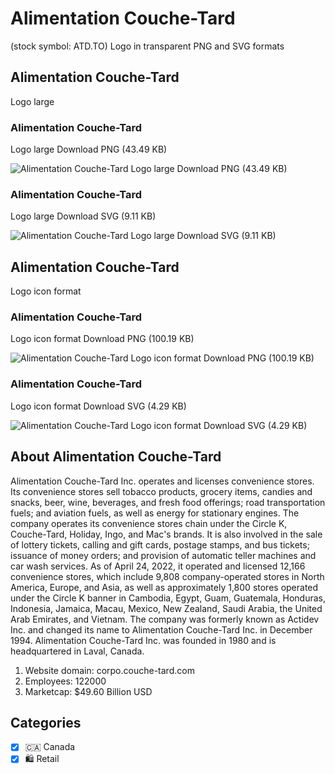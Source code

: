 # Alimentation Couche-Tard
 (stock symbol: ATD.TO) Logo in transparent PNG and SVG formats

## Alimentation Couche-Tard
 Logo large

### Alimentation Couche-Tard
 Logo large Download PNG (43.49 KB)

![Alimentation Couche-Tard
 Logo large Download PNG (43.49 KB)](/img/orig/ATD.TO_BIG-0634b6ba.png)

### Alimentation Couche-Tard
 Logo large Download SVG (9.11 KB)

![Alimentation Couche-Tard
 Logo large Download SVG (9.11 KB)](/img/orig/ATD.TO_BIG-2adf02a3.svg)

## Alimentation Couche-Tard
 Logo icon format

### Alimentation Couche-Tard
 Logo icon format Download PNG (100.19 KB)

![Alimentation Couche-Tard
 Logo icon format Download PNG (100.19 KB)](/img/orig/ATD.TO-7c0f64bc.png)

### Alimentation Couche-Tard
 Logo icon format Download SVG (4.29 KB)

![Alimentation Couche-Tard
 Logo icon format Download SVG (4.29 KB)](/img/orig/ATD.TO-8d050b4c.svg)

## About Alimentation Couche-Tard


Alimentation Couche-Tard Inc. operates and licenses convenience stores. Its convenience stores sell tobacco products, grocery items, candies and snacks, beer, wine, beverages, and fresh food offerings; road transportation fuels; and aviation fuels, as well as energy for stationary engines. The company operates its convenience stores chain under the Circle K, Couche-Tard, Holiday, Ingo, and Mac's brands. It is also involved in the sale of lottery tickets, calling and gift cards, postage stamps, and bus tickets; issuance of money orders; and provision of automatic teller machines and car wash services. As of April 24, 2022, it operated and licensed 12,166 convenience stores, which include 9,808 company-operated stores in North America, Europe, and Asia, as well as approximately 1,800 stores operated under the Circle K banner in Cambodia, Egypt, Guam, Guatemala, Honduras, Indonesia, Jamaica, Macau, Mexico, New Zealand, Saudi Arabia, the United Arab Emirates, and Vietnam. The company was formerly known as Actidev Inc. and changed its name to Alimentation Couche-Tard Inc. in December 1994. Alimentation Couche-Tard Inc. was founded in 1980 and is headquartered in Laval, Canada.

1. Website domain: corpo.couche-tard.com
2. Employees: 122000
3. Marketcap: $49.60 Billion USD


## Categories
- [x] 🇨🇦 Canada
- [x] 🛍️ Retail
